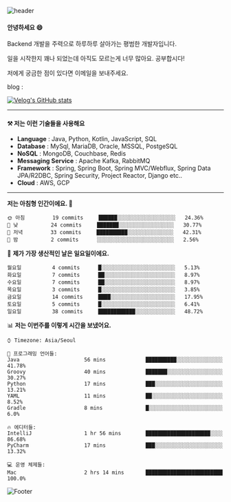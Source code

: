 ![header](https://capsule-render.vercel.app/api?type=waving&color=gradient&height=250&section=header&text=Wondeok%20Kang&fontSize=60&animation=fadeIn&fontAlignY=38&desc=a.k.a.%20Wade%2C%20Deogicorgi%20&descAlignY=61&descAlign=66&descSize=25&customColorList=4)



#### 안녕하세요 😄
Backend 개발을 주력으로 하루하루 살아가는 평범한 개발자입니다.

일을 시작한지 꽤나 되었는데 아직도 모르는게 너무 많아요. 공부합시다!

저에게 궁금한 점이 있다면 이메일을 보내주세요. 

blog : 

[![Velog's GitHub stats](https://velog-readme-stats.vercel.app/api/badge?name=deogicorgi)](https://velog.io/@deogicorgi) 

---

#### ⚒️ 저는 이런 기술들을 사용해요

- **Language** : Java, Python, Kotlin, JavaScript, SQL
- **Database** : MySql, MariaDB, Oracle, MSSQL, PostgeSQL
- **NoSQL** : MongoDB, Couchbase, Redis
- **Messaging Service** : Apache Kafka, RabbitMQ
- **Framework** : Spring, Spring Boot, Spring MVC/Webflux, Spring Data JPA/R2DBC, Spring Security, Project Reactor, Django etc..
- **Cloud** : AWS, GCP
---

<!--
[![Solved.ac Profile](http://mazassumnida.wtf/api/v2/generate_badge?boj=deogicorgi)](https://solved.ac/deogicorgi/)
![alt text](https://github.com/[username]/[reponame]/blob/[branch]/image.jpg?raw=true)
--> 

<!--START_SECTION:waka-->
**저는 아침형 인간이에요. 🐤** 

```text
🌞 아침         19 commits     ██████░░░░░░░░░░░░░░░░░░░   24.36% 
🌆 낮　         24 commits     ███████░░░░░░░░░░░░░░░░░░   30.77% 
🌃 저녁         33 commits     ██████████░░░░░░░░░░░░░░░   42.31% 
🌙 밤　         2 commits      ░░░░░░░░░░░░░░░░░░░░░░░░░   2.56%

```
📅 **제가 가장 생산적인 날은 일요일이에요.** 

```text
월요일          4 commits      █░░░░░░░░░░░░░░░░░░░░░░░░   5.13% 
화요일          7 commits      ██░░░░░░░░░░░░░░░░░░░░░░░   8.97% 
수요일          7 commits      ██░░░░░░░░░░░░░░░░░░░░░░░   8.97% 
목요일          3 commits      █░░░░░░░░░░░░░░░░░░░░░░░░   3.85% 
금요일          14 commits     ████░░░░░░░░░░░░░░░░░░░░░   17.95% 
토요일          5 commits      █░░░░░░░░░░░░░░░░░░░░░░░░   6.41% 
일요일          38 commits     ████████████░░░░░░░░░░░░░   48.72%

```


📊 **저는 이번주를 이렇게 시간을 보냈어요.** 

```text
⌚︎ Timezone: Asia/Seoul

💬 프로그래밍 언어들: 
Java                     56 mins             ██████████░░░░░░░░░░░░░░░   41.78% 
Groovy                   40 mins             ███████░░░░░░░░░░░░░░░░░░   30.27% 
Python                   17 mins             ███░░░░░░░░░░░░░░░░░░░░░░   13.21% 
YAML                     11 mins             ██░░░░░░░░░░░░░░░░░░░░░░░   8.52% 
Gradle                   8 mins              █░░░░░░░░░░░░░░░░░░░░░░░░   6.0%

🔥 에디터들: 
IntelliJ                 1 hr 56 mins        █████████████████████░░░░   86.68% 
PyCharm                  17 mins             ███░░░░░░░░░░░░░░░░░░░░░░   13.32%

💻 운영 체제들: 
Mac                      2 hrs 14 mins       █████████████████████████   100.0%

```


<!--END_SECTION:waka-->

![Footer](https://capsule-render.vercel.app/api?type=waving&color=auto&height=200&section=footer&&customColorList=4)
<!--

**deogicorgi/deogicorgi** is a ✨ _special_ ✨ repository because its `README.md` (this file) appears on your GitHub profile.

Here are some ideas to get you started:

- 🔭 I’m currently working on ...
- 🌱 I’m currently learning ...
- 👯 I’m looking to collaborate on ...
- 🤔 I’m looking for help with ...
- 💬 Ask me about ...
- 📫 How to reach me: ...
- 😄 Pronouns: ...
- ⚡ Fun fact: ...
-->
